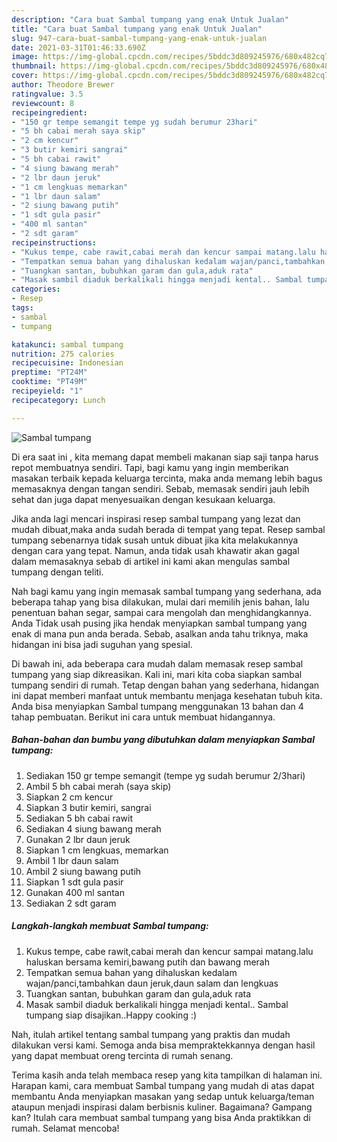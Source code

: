 ```yaml
---
description: "Cara buat Sambal tumpang yang enak Untuk Jualan"
title: "Cara buat Sambal tumpang yang enak Untuk Jualan"
slug: 947-cara-buat-sambal-tumpang-yang-enak-untuk-jualan
date: 2021-03-31T01:46:33.690Z
image: https://img-global.cpcdn.com/recipes/5bddc3d809245976/680x482cq70/sambal-tumpang-foto-resep-utama.jpg
thumbnail: https://img-global.cpcdn.com/recipes/5bddc3d809245976/680x482cq70/sambal-tumpang-foto-resep-utama.jpg
cover: https://img-global.cpcdn.com/recipes/5bddc3d809245976/680x482cq70/sambal-tumpang-foto-resep-utama.jpg
author: Theodore Brewer
ratingvalue: 3.5
reviewcount: 8
recipeingredient:
- "150 gr tempe semangit tempe yg sudah berumur 23hari"
- "5 bh cabai merah saya skip"
- "2 cm kencur"
- "3 butir kemiri sangrai"
- "5 bh cabai rawit"
- "4 siung bawang merah"
- "2 lbr daun jeruk"
- "1 cm lengkuas memarkan"
- "1 lbr daun salam"
- "2 siung bawang putih"
- "1 sdt gula pasir"
- "400 ml santan"
- "2 sdt garam"
recipeinstructions:
- "Kukus tempe, cabe rawit,cabai merah dan kencur sampai matang.lalu haluskan bersama kemiri,bawang putih dan bawang merah"
- "Tempatkan semua bahan yang dihaluskan kedalam wajan/panci,tambahkan daun jeruk,daun salam dan lengkuas"
- "Tuangkan santan, bubuhkan garam dan gula,aduk rata"
- "Masak sambil diaduk berkalikali hingga menjadi kental.. Sambal tumpang siap disajikan..Happy cooking :)"
categories:
- Resep
tags:
- sambal
- tumpang

katakunci: sambal tumpang 
nutrition: 275 calories
recipecuisine: Indonesian
preptime: "PT24M"
cooktime: "PT49M"
recipeyield: "1"
recipecategory: Lunch

---
```



![Sambal tumpang](https://img-global.cpcdn.com/recipes/5bddc3d809245976/680x482cq70/sambal-tumpang-foto-resep-utama.jpg)

Di era  saat ini , kita memang dapat membeli makanan siap saji tanpa harus repot membuatnya sendiri. Tapi, bagi kamu yang ingin memberikan masakan terbaik kepada keluarga tercinta, maka anda memang lebih bagus memasaknya dengan tangan sendiri. Sebab, memasak sendiri jauh lebih sehat dan juga dapat menyesuaikan dengan kesukaan keluarga.

Jika anda lagi mencari inspirasi resep sambal tumpang yang lezat dan mudah dibuat,maka anda sudah berada di tempat yang tepat. Resep sambal tumpang  sebenarnya tidak susah untuk dibuat jika kita melakukannya dengan cara yang tepat. Namun, anda tidak usah khawatir akan gagal dalam memasaknya 
sebab di artikel ini kami akan mengulas sambal tumpang dengan teliti.  



Nah bagi kamu yang ingin memasak sambal tumpang yang sederhana, ada beberapa tahap yang bisa dilakukan, mulai dari memilih jenis bahan, lalu penentuan bahan segar, sampai cara mengolah dan menghidangkannya. Anda Tidak usah pusing jika hendak menyiapkan sambal tumpang yang enak di mana pun anda berada. Sebab, asalkan anda  tahu triknya, maka hidangan ini bisa jadi suguhan yang spesial.

Di bawah ini, ada beberapa cara mudah dalam memasak resep sambal tumpang yang siap dikreasikan. Kali ini, mari kita coba siapkan sambal tumpang sendiri di rumah. Tetap dengan bahan yang sederhana, hidangan ini dapat memberi manfaat untuk membantu menjaga kesehatan tubuh kita. Anda bisa menyiapkan Sambal tumpang menggunakan 13 bahan dan 4 tahap pembuatan. Berikut ini cara untuk membuat hidangannya.

<!--inarticleads1-->

##### Bahan-bahan dan bumbu yang dibutuhkan dalam menyiapkan Sambal tumpang:

1. Sediakan 150 gr tempe semangit (tempe yg sudah berumur 2/3hari)
1. Ambil 5 bh cabai merah (saya skip)
1. Siapkan 2 cm kencur
1. Siapkan 3 butir kemiri, sangrai
1. Sediakan 5 bh cabai rawit
1. Sediakan 4 siung bawang merah
1. Gunakan 2 lbr daun jeruk
1. Siapkan 1 cm lengkuas, memarkan
1. Ambil 1 lbr daun salam
1. Ambil 2 siung bawang putih
1. Siapkan 1 sdt gula pasir
1. Gunakan 400 ml santan
1. Sediakan 2 sdt garam




<!--inarticleads2-->

##### Langkah-langkah membuat Sambal tumpang:

1. Kukus tempe, cabe rawit,cabai merah dan kencur sampai matang.lalu haluskan bersama kemiri,bawang putih dan bawang merah
1. Tempatkan semua bahan yang dihaluskan kedalam wajan/panci,tambahkan daun jeruk,daun salam dan lengkuas
1. Tuangkan santan, bubuhkan garam dan gula,aduk rata
1. Masak sambil diaduk berkalikali hingga menjadi kental.. Sambal tumpang siap disajikan..Happy cooking :)




Nah, itulah artikel tentang  sambal tumpang  yang praktis dan mudah dilakukan versi kami. Semoga anda bisa mempraktekkannya dengan hasil yang dapat membuat oreng tercinta di rumah senang. 

Terima kasih anda telah membaca resep yang kita tampilkan di halaman ini. Harapan kami, cara membuat  Sambal tumpang yang mudah di atas dapat membantu Anda menyiapkan masakan yang sedap untuk keluarga/teman ataupun menjadi inspirasi dalam berbisnis kuliner. Bagaimana? Gampang kan? Itulah cara membuat sambal tumpang yang bisa Anda praktikkan di rumah. Selamat mencoba!

